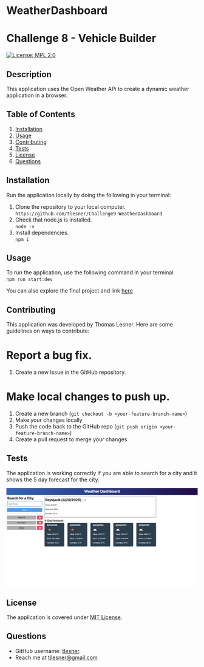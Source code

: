 # WeatherDashboard

# Challenge 8 - Vehicle Builder

[![License: MPL 2.0](https://img.shields.io/badge/license-MIT-blue)](https://opensource.org/licenses/MPL-2.0)

## Description

This application uses the Open Weather APi to create a dynamic weather application in a browser.
## Table of Contents

1. [Installation](#installation)
2. [Usage](#usage)
3. [Contributing](#contributing)
4. [Tests](#tests)
5. [License](#license)
6. [Questions](#questions)

## Installation

Run the application locally by doing the following in your terminal:

1. Clone the repository to your local computer.  
    `https://github.com/tlesner/Challenge9-WeatherDashboard`
2. Check that node.js is installed.  
   `node -v`
3. Install dependencies.  
   `npm i`

## Usage
To run the application, use the following command in your terminal:  
`npm run start:dev`

You can also explore the final project and link [here](https://weatherdashboard-1-lepn.onrender.com/)

## Contributing

This application was developed by Thomas Lesner. Here are some guidelines on ways to contribute:

# Report a bug fix.

1. Create a new Issue in the GitHub repository.

# Make local changes to push up.

1. Create a new branch (`git checkout -b <your-feature-branch-name>`)
2. Make your changes locally
3. Push the code back to the GitHub repo (`git push origin <your-feature-branch-name>`)
4. Create a pull request to merge your changes

## Tests

The application is working correctly if you are able to search for a city and it shows the 5 day forecast for the city.

![alt text](WeatherDashboard.png)

## License

The application is covered under [MIT License](https://mit-license.org/#:~:text=The%20MIT%20License%20(MIT)&text=Permission%20is%20hereby%20granted%2C%20free,OTHER%20DEALINGS%20IN%20THE%20SOFTWARE.).  


## Questions

-   GitHub username: [tlesner](https://github.com/tlesner).
-   Reach me at [tjlesner@gmail.com](tjlesner@gmail.com)